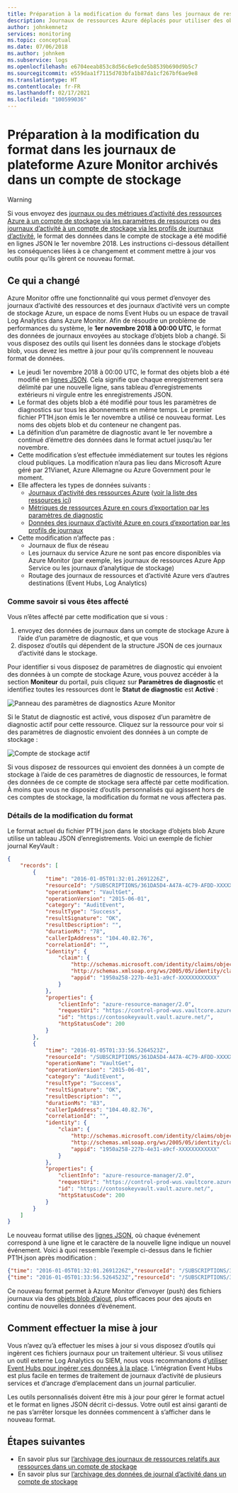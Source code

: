 ```yaml
---
title: Préparation à la modification du format dans les journaux de ressources Azure Monitor
description: Journaux de ressources Azure déplacés pour utiliser des objets blob d’ajout le 1er novembre 2018.
author: johnkemnetz
services: monitoring
ms.topic: conceptual
ms.date: 07/06/2018
ms.author: johnkem
ms.subservice: logs
ms.openlocfilehash: e6704eeab853c8d56c6e9cde5b8539b690d9b5c7
ms.sourcegitcommit: e559daa1f7115d703bfa1b87da1cf267bf6ae9e8
ms.translationtype: HT
ms.contentlocale: fr-FR
ms.lasthandoff: 02/17/2021
ms.locfileid: "100599036"
---
```

# <a name="prepare-for-format-change-to-azure-monitor-platform-logs-archived-to-a-storage-account"></a>Préparation à la modification du format dans les journaux de plateforme Azure Monitor archivés dans un compte de stockage

> [!WARNING]
> Si vous envoyez des [journaux ou des métriques d’activité des ressources Azure à un compte de stockage via les paramètres de ressources](./resource-logs.md#send-to-azure-storage) ou [des journaux d’activité à un compte de stockage via les profils de journaux d’activité](./resource-logs.md#send-to-azure-storage), le format des données dans le compte de stockage a été modifié en lignes JSON le 1er novembre 2018. Les instructions ci-dessous détaillent les conséquences liées à ce changement et comment mettre à jour vos outils pour qu’ils gèrent ce nouveau format.
>

## <a name="what-changed"></a>Ce qui a changé

Azure Monitor offre une fonctionnalité qui vous permet d’envoyer des journaux d’activité des ressources et des journaux d’activité vers un compte de stockage Azure, un espace de noms Event Hubs ou un espace de travail Log Analytics dans Azure Monitor. Afin de résoudre un problème de performances du système, le **1er novembre 2018 à 00:00 UTC**, le format des données de journaux envoyées au stockage d’objets blob a changé. Si vous disposez des outils qui lisent les données dans le stockage d’objets blob, vous devez les mettre à jour pour qu’ils comprennent le nouveau format de données.

* Le jeudi 1er novembre 2018 à 00:00 UTC, le format des objets blob a été modifié en [lignes JSON](http://jsonlines.org/). Cela signifie que chaque enregistrement sera délimité par une nouvelle ligne, sans tableau d’enregistrements extérieurs ni virgule entre les enregistrements JSON.
* Le format des objets blob a été modifié pour tous les paramètres de diagnostics sur tous les abonnements en même temps. Le premier fichier PT1H.json émis le 1er novembre a utilisé ce nouveau format. Les noms des objets blob et du conteneur ne changent pas.
* La définition d’un paramètre de diagnostic avant le 1er novembre a continué d’émettre des données dans le format actuel jusqu’au 1er novembre.
* Cette modification s’est effectuée immédiatement sur toutes les régions cloud publiques. La modification n’aura pas lieu dans Microsoft Azure géré par 21Vianet, Azure Allemagne ou Azure Government pour le moment.
* Elle affectera les types de données suivants :
  * [Journaux d’activité des ressources Azure](./resource-logs.md#send-to-azure-storage) ([voir la liste des ressources ici](./resource-logs-schema.md))
  * [Métriques de ressources Azure en cours d’exportation par les paramètres de diagnostic](../essentials/diagnostic-settings.md)
  * [Données des journaux d’activité Azure en cours d’exportation par les profils de journaux](./activity-log.md)
* Cette modification n’affecte pas :
  * Journaux de flux de réseau
  * Les journaux du service Azure ne sont pas encore disponibles via Azure Monitor (par exemple, les journaux de ressources Azure App Service ou les journaux d’analytique de stockage)
  * Routage des journaux de ressources et d’activité Azure vers d’autres destinations (Event Hubs, Log Analytics)

### <a name="how-to-see-if-you-are-impacted"></a>Comme savoir si vous êtes affecté

Vous n’êtes affecté par cette modification que si vous :
1. envoyez des données de journaux dans un compte de stockage Azure à l’aide d’un paramètre de diagnostic, et que vous
2. disposez d’outils qui dépendent de la structure JSON de ces journaux d’activité dans le stockage.
 
Pour identifier si vous disposez de paramètres de diagnostic qui envoient des données à un compte de stockage Azure, vous pouvez accéder à la section **Moniteur** du portail, puis cliquez sur **Paramètres de diagnostic** et identifiez toutes les ressources dont le **Statut de diagnostic** est **Activé** :

![Panneau des paramètres de diagnostics Azure Monitor](media/resource-logs-blob-format/portal-diag-settings.png)

Si le Statut de diagnostic est activé, vous disposez d’un paramètre de diagnostic actif pour cette ressource. Cliquez sur la ressource pour voir si des paramètres de diagnostic envoient des données à un compte de stockage :

![Compte de stockage actif](media/resource-logs-blob-format/portal-storage-enabled.png)

Si vous disposez de ressources qui envoient des données à un compte de stockage à l’aide de ces paramètres de diagnostic de ressources, le format des données de ce compte de stockage sera affecté par cette modification. À moins que vous ne disposiez d’outils personnalisés qui agissent hors de ces comptes de stockage, la modification du format ne vous affectera pas.

### <a name="details-of-the-format-change"></a>Détails de la modification du format

Le format actuel du fichier PT1H.json dans le stockage d’objets blob Azure utilise un tableau JSON d’enregistrements. Voici un exemple de fichier journal KeyVault :

```json
{
    "records": [
        {
            "time": "2016-01-05T01:32:01.2691226Z",
            "resourceId": "/SUBSCRIPTIONS/361DA5D4-A47A-4C79-AFDD-XXXXXXXXXXXX/RESOURCEGROUPS/CONTOSOGROUP/PROVIDERS/MICROSOFT.KEYVAULT/VAULTS/CONTOSOKEYVAULT",
            "operationName": "VaultGet",
            "operationVersion": "2015-06-01",
            "category": "AuditEvent",
            "resultType": "Success",
            "resultSignature": "OK",
            "resultDescription": "",
            "durationMs": "78",
            "callerIpAddress": "104.40.82.76",
            "correlationId": "",
            "identity": {
                "claim": {
                    "http://schemas.microsoft.com/identity/claims/objectidentifier": "d9da5048-2737-4770-bd64-XXXXXXXXXXXX",
                    "http://schemas.xmlsoap.org/ws/2005/05/identity/claims/upn": "live.com#username@outlook.com",
                    "appid": "1950a258-227b-4e31-a9cf-XXXXXXXXXXXX"
                }
            },
            "properties": {
                "clientInfo": "azure-resource-manager/2.0",
                "requestUri": "https://control-prod-wus.vaultcore.azure.net/subscriptions/361da5d4-a47a-4c79-afdd-XXXXXXXXXXXX/resourcegroups/contosoresourcegroup/providers/Microsoft.KeyVault/vaults/contosokeyvault?api-version=2015-06-01",
                "id": "https://contosokeyvault.vault.azure.net/",
                "httpStatusCode": 200
            }
        },
        {
            "time": "2016-01-05T01:33:56.5264523Z",
            "resourceId": "/SUBSCRIPTIONS/361DA5D4-A47A-4C79-AFDD-XXXXXXXXXXXX/RESOURCEGROUPS/CONTOSOGROUP/PROVIDERS/MICROSOFT.KEYVAULT/VAULTS/CONTOSOKEYVAULT",
            "operationName": "VaultGet",
            "operationVersion": "2015-06-01",
            "category": "AuditEvent",
            "resultType": "Success",
            "resultSignature": "OK",
            "resultDescription": "",
            "durationMs": "83",
            "callerIpAddress": "104.40.82.76",
            "correlationId": "",
            "identity": {
                "claim": {
                    "http://schemas.microsoft.com/identity/claims/objectidentifier": "d9da5048-2737-4770-bd64-XXXXXXXXXXXX",
                    "http://schemas.xmlsoap.org/ws/2005/05/identity/claims/upn": "live.com#username@outlook.com",
                    "appid": "1950a258-227b-4e31-a9cf-XXXXXXXXXXXX"
                }
            },
            "properties": {
                "clientInfo": "azure-resource-manager/2.0",
                "requestUri": "https://control-prod-wus.vaultcore.azure.net/subscriptions/361da5d4-a47a-4c79-afdd-XXXXXXXXXXXX/resourcegroups/contosoresourcegroup/providers/Microsoft.KeyVault/vaults/contosokeyvault?api-version=2015-06-01",
                "id": "https://contosokeyvault.vault.azure.net/",
                "httpStatusCode": 200
            }
        }
    ]
}
```

Le nouveau format utilise des [lignes JSON](http://jsonlines.org/), où chaque événement correspond à une ligne et le caractère de la nouvelle ligne indique un nouvel événement. Voici à quoi ressemble l’exemple ci-dessus dans le fichier PT1H.json après modification :

```json
{"time": "2016-01-05T01:32:01.2691226Z","resourceId": "/SUBSCRIPTIONS/361DA5D4-A47A-4C79-AFDD-XXXXXXXXXXXX/RESOURCEGROUPS/CONTOSOGROUP/PROVIDERS/MICROSOFT.KEYVAULT/VAULTS/CONTOSOKEYVAULT","operationName": "VaultGet","operationVersion": "2015-06-01","category": "AuditEvent","resultType": "Success","resultSignature": "OK","resultDescription": "","durationMs": "78","callerIpAddress": "104.40.82.76","correlationId": "","identity": {"claim": {"http://schemas.microsoft.com/identity/claims/objectidentifier": "d9da5048-2737-4770-bd64-XXXXXXXXXXXX","http://schemas.xmlsoap.org/ws/2005/05/identity/claims/upn": "live.com#username@outlook.com","appid": "1950a258-227b-4e31-a9cf-XXXXXXXXXXXX"}},"properties": {"clientInfo": "azure-resource-manager/2.0","requestUri": "https://control-prod-wus.vaultcore.azure.net/subscriptions/361da5d4-a47a-4c79-afdd-XXXXXXXXXXXX/resourcegroups/contosoresourcegroup/providers/Microsoft.KeyVault/vaults/contosokeyvault?api-version=2015-06-01","id": "https://contosokeyvault.vault.azure.net/","httpStatusCode": 200}}
{"time": "2016-01-05T01:33:56.5264523Z","resourceId": "/SUBSCRIPTIONS/361DA5D4-A47A-4C79-AFDD-XXXXXXXXXXXX/RESOURCEGROUPS/CONTOSOGROUP/PROVIDERS/MICROSOFT.KEYVAULT/VAULTS/CONTOSOKEYVAULT","operationName": "VaultGet","operationVersion": "2015-06-01","category": "AuditEvent","resultType": "Success","resultSignature": "OK","resultDescription": "","durationMs": "83","callerIpAddress": "104.40.82.76","correlationId": "","identity": {"claim": {"http://schemas.microsoft.com/identity/claims/objectidentifier": "d9da5048-2737-4770-bd64-XXXXXXXXXXXX","http://schemas.xmlsoap.org/ws/2005/05/identity/claims/upn": "live.com#username@outlook.com","appid": "1950a258-227b-4e31-a9cf-XXXXXXXXXXXX"}},"properties": {"clientInfo": "azure-resource-manager/2.0","requestUri": "https://control-prod-wus.vaultcore.azure.net/subscriptions/361da5d4-a47a-4c79-afdd-XXXXXXXXXXXX/resourcegroups/contosoresourcegroup/providers/Microsoft.KeyVault/vaults/contosokeyvault?api-version=2015-06-01","id": "https://contosokeyvault.vault.azure.net/","httpStatusCode": 200}}
```

Ce nouveau format permet à Azure Monitor d’envoyer (push) des fichiers journaux via des [objets blob d’ajout](/rest/api/storageservices/understanding-block-blobs--append-blobs--and-page-blobs#about-append-blobs), plus efficaces pour des ajouts en continu de nouvelles données d’événement.

## <a name="how-to-update"></a>Comment effectuer la mise à jour

Vous n’avez qu’à effectuer les mises à jour si vous disposez d’outils qui ingèrent ces fichiers journaux pour un traitement ultérieur. Si vous utilisez un outil externe Log Analytics ou SIEM, nous vous recommandons d’[utiliser Event Hubs pour ingérer ces données à la place](https://azure.microsoft.com/blog/use-azure-monitor-to-integrate-with-siem-tools/). L’intégration Event Hubs est plus facile en termes de traitement de journaux d’activité de plusieurs services et d’ancrage d’emplacement dans un journal particulier.

Les outils personnalisés doivent être mis à jour pour gérer le format actuel et le format en lignes JSON décrit ci-dessus. Votre outil est ainsi garanti de ne pas s’arrêter lorsque les données commencent à s’afficher dans le nouveau format.

## <a name="next-steps"></a>Étapes suivantes

* En savoir plus sur [l’archivage des journaux de ressources relatifs aux ressources dans un compte de stockage](./resource-logs.md#send-to-azure-storage)
* En savoir plus sur [l’archivage des données de journal d’activité dans un compte de stockage](./activity-log.md#legacy-collection-methods)
